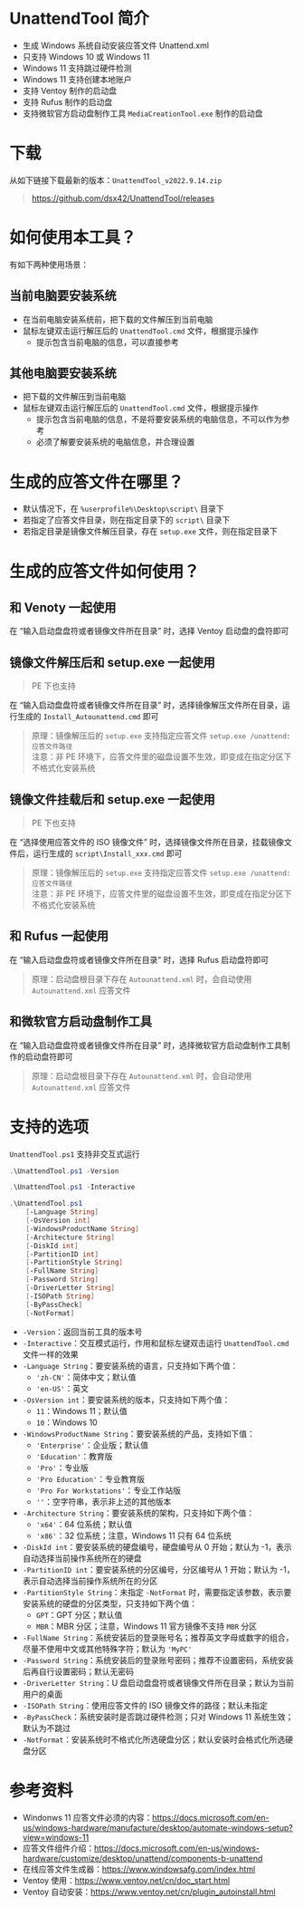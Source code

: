 # UnattendTool 简介

* 生成 Windows 系统自动安装应答文件 Unattend.xml
* 只支持 Windows 10 或 Windows 11
* Windows 11 支持跳过硬件检测
* Windows 11 支持创建本地账户
* 支持 Ventoy 制作的启动盘
* 支持 Rufus 制作的启动盘
* 支持微软官方启动盘制作工具 `MediaCreationTool.exe` 制作的启动盘

# 下载

从如下链接下载最新的版本：`UnattendTool_v2022.9.14.zip`

> https://github.com/dsx42/UnattendTool/releases

# 如何使用本工具？

有如下两种使用场景：

## 当前电脑要安装系统

* 在当前电脑安装系统前，把下载的文件解压到当前电脑
* 鼠标左键双击运行解压后的 `UnattendTool.cmd` 文件，根据提示操作
    * 提示包含当前电脑的信息，可以直接参考

## 其他电脑要安装系统

* 把下载的文件解压到当前电脑
* 鼠标左键双击运行解压后的 `UnattendTool.cmd` 文件，根据提示操作
    * 提示包含当前电脑的信息，不是将要安装系统的电脑信息，不可以作为参考
    * 必须了解要安装系统的电脑信息，并合理设置

# 生成的应答文件在哪里？

* 默认情况下，在 `%userprofile%\Desktop\script\` 目录下
* 若指定了应答文件目录，则在指定目录下的 `script\` 目录下
* 若指定目录是镜像文件解压目录，存在 `setup.exe` 文件，则在指定目录下

# 生成的应答文件如何使用？

## 和 Venoty 一起使用

在 “输入启动盘盘符或者镜像文件所在目录” 时，选择 Ventoy 启动盘的盘符即可

## 镜像文件解压后和 setup.exe 一起使用

> PE 下也支持

在 “输入启动盘盘符或者镜像文件所在目录” 时，选择镜像解压文件所在目录，运行生成的 `Install_Autounattend.cmd` 即可

> 原理：镜像解压后的 `setup.exe` 支持指定应答文件 `setup.exe /unattend:应答文件路径`  
> 注意：非 PE 环境下，应答文件里的磁盘设置不生效，即变成在指定分区下不格式化安装系统

## 镜像文件挂载后和 setup.exe 一起使用

> PE 下也支持

在 “选择使用应答文件的 ISO 镜像文件” 时，选择镜像文件所在目录，挂载镜像文件后，运行生成的 `script\Install_xxx.cmd` 即可

> 原理：镜像解压后的 `setup.exe` 支持指定应答文件 `setup.exe /unattend:应答文件路径`  
> 注意：非 PE 环境下，应答文件里的磁盘设置不生效，即变成在指定分区下不格式化安装系统

## 和 Rufus 一起使用

在 “输入启动盘盘符或者镜像文件所在目录” 时，选择 Rufus 启动盘符即可

> 原理：启动盘根目录下存在 `Autounattend.xml` 时，会自动使用 `Autounattend.xml` 应答文件

## 和微软官方启动盘制作工具

在 “输入启动盘盘符或者镜像文件所在目录” 时，选择微软官方启动盘制作工具制作的启动盘符即可

> 原理：启动盘根目录下存在 `Autounattend.xml` 时，会自动使用 `Autounattend.xml` 应答文件

# 支持的选项

`UnattendTool.ps1` 支持非交互式运行

```powershell
.\UnattendTool.ps1 -Version
```

```powershell
.\UnattendTool.ps1 -Interactive
```

```powershell
.\UnattendTool.ps1
    [-Language String]
    [-OsVersion int]
    [-WindowsProductName String]
    [-Architecture String]
    [-DiskId int]
    [-PartitionID int]
    [-PartitionStyle String]
    [-FullName String]
    [-Password String]
    [-DriverLetter String]
    [-ISOPath String]
    [-ByPassCheck]
    [-NotFormat]
```

* `-Version`：返回当前工具的版本号
* `-Interactive`：交互模式运行，作用和鼠标左键双击运行 `UnattendTool.cmd` 文件一样的效果
* `-Language String`：要安装系统的语言，只支持如下两个值：
    * `'zh-CN'`：简体中文；默认值
    * `'en-US'`：英文
* `-OsVersion int`：要安装系统的版本，只支持如下两个值：
    * `11`：Windows 11；默认值
    * `10`：Windows 10
* `-WindowsProductName String`：要安装系统的产品，支持如下值：
    * `'Enterprise'`：企业版；默认值
    * `'Education'`：教育版
    * `'Pro'`：专业版
    * `'Pro Education'`：专业教育版
    * `'Pro For Workstations'`：专业工作站版
    * `''`：空字符串，表示非上述的其他版本
* `-Architecture String`：要安装系统的架构，只支持如下两个值：
    * `'x64'`：64 位系统；默认值
    * `'x86'`：32 位系统；注意，Windows 11 只有 64 位系统
* `-DiskId int`：要安装系统的硬盘编号，硬盘编号从 0 开始；默认为 -1，表示自动选择当前操作系统所在的硬盘
* `-PartitionID int`：要安装系统的分区编号，分区编号从 1 开始；默认为 -1，表示自动选择当前操作系统所在的分区
* `-PartitionStyle String`：未指定 `-NotFormat` 时，需要指定该参数，表示要安装系统的硬盘的分区类型，只支持如下两个值：
    * `GPT`：GPT 分区；默认值
    * `MBR`：MBR 分区；注意，Windows 11 官方镜像不支持 `MBR` 分区
* `-FullName String`：系统安装后的登录账号名；推荐英文字母或数字的组合，尽量不使用中文或其他特殊字符；默认为 `'MyPC'`
* `-Password String`：系统安装后的登录账号密码；推荐不设置密码，系统安装后再自行设置密码；默认无密码
* `-DriverLetter String`：U 盘启动盘盘符或者镜像文件所在目录；默认为当前用户的桌面
* `-ISOPath String`：使用应答文件的 ISO 镜像文件的路径；默认未指定
* `-ByPassCheck`：系统安装时是否跳过硬件检测；只对 Windows 11 系统生效；默认为不跳过
* `-NotFormat`：安装系统时不格式化所选硬盘分区；默认安装时会格式化所选硬盘分区

# 参考资料

* Windonws 11 应答文件必须的内容：https://docs.microsoft.com/en-us/windows-hardware/manufacture/desktop/automate-windows-setup?view=windows-11
* 应答文件组件介绍：https://docs.microsoft.com/en-us/windows-hardware/customize/desktop/unattend/components-b-unattend
* 在线应答文件生成器：https://www.windowsafg.com/index.html
* Ventoy 使用：https://www.ventoy.net/cn/doc_start.html
* Ventoy 自动安装：https://www.ventoy.net/cn/plugin_autoinstall.html
